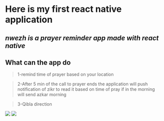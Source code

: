 # Here is my first react native application
## *nwezh is a prayer reminder app made with react native*



## **What can the app do**

> 1-remind time of prayer based on your location

> 2-After 5 min of the call to prayer ends the application will push notification of zikr to read it based on time of pray if in the morning will send azkar morning

> 3-Qibla direction


![](https://github.com/ahmadsoran/react-native-Nwezh-App/blob/master/assets/nwezh1.png) ![](https://github.com/ahmadsoran/react-native-Nwezh-App/blob/master/assets/nwezh2.png)
 

